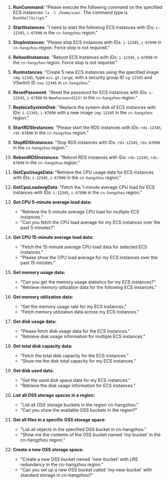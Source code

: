 1. **RunCommand**:
   "Please execute the following command on the specified ECS instances: `ls -l /home/user`. The command type is `RunShellScript`."

2. **StartInstances**:
   "I need to start the following ECS instances with IDs: `i-12345`, `i-67890` in the `cn-hangzhou` region."

3. **StopInstances**:
   "Please stop ECS instances with IDs: `i-12345`, `i-67890` in `cn-hangzhou` region. Force stop is not required."

4. **RebootInstances**:
   "Reboot ECS instances with IDs: `i-12345`, `i-67890` in the `cn-hangzhou` region. Force stop is not required."

5. **RunInstances**:
   "Create 5 new ECS instances using the specified image `img-12345`, type `ecs.g5.large`, with a security group ID `sg-12345` and VSwitch ID `vsw-12345` in `cn-hangzhou`."

6. **ResetPassword**:
   "Reset the password for ECS instances with IDs: `i-12345`, `i-67890` to `NewPassword123!` in the `cn-hangzhou` region."

7. **ReplaceSystemDisk**:
   "Replace the system disk of ECS instances with IDs: `i-12345`, `i-67890` with a new image `img-12345` in the `cn-hangzhou` region."

8. **StartRDSInstances**:
   "Please start the RDS instances with IDs: `rds-12345`, `rds-67890` in the `cn-hangzhou` region."

9. **StopRDSInstances**:
   "Stop RDS instances with IDs: `rds-12345`, `rds-67890` in the `cn-hangzhou` region."

10. **RebootRDSInstances**:
    "Reboot RDS instances with IDs: `rds-12345`, `rds-67890` in the `cn-hangzhou` region."

11. **GetCpuUsageData**:
    "Retrieve the CPU usage data for ECS instances with IDs: `i-12345`, `i-67890` in the `cn-hangzhou` region."

12. **GetCpuLoadavgData**:
    "Fetch the 1-minute average CPU load for ECS instances with IDs: `i-12345`, `i-67890` in the `cn-hangzhou` region."

13. **Get CPU 5-minute average load data:**
    - "Retrieve the 5-minute average CPU load for multiple ECS instances."
    - "Can you fetch the CPU load average for my ECS instances over the past 5 minutes?"

14. **Get CPU 15-minute average load data:**
    - "Fetch the 15-minute average CPU load data for selected ECS instances."
    - "Please show the CPU load average for my ECS instances over the past 15 minutes."

15. **Get memory usage data:**
    - "Can you get the memory usage statistics for my ECS instances?"
    - "Retrieve memory utilization data for the following ECS instances."

16. **Get memory utilization data:**
    - "Get the memory usage rate for my ECS instances."
    - "Fetch memory utilization data across my ECS instances."

17. **Get disk usage data:**
    - "Please fetch disk usage data for the ECS instances."
    - "Retrieve disk usage information for multiple ECS instances."

18. **Get total disk capacity data:**
    - "Fetch the total disk capacity for the ECS instances."
    - "Show me the disk total capacity for my ECS instances."

19. **Get disk used data:**
    - "Get the used disk space data for my ECS instances."
    - "Retrieve the disk usage information for ECS instances."

20. **List all OSS storage spaces in a region:**
    - "List all OSS storage buckets in the region cn-hangzhou."
    - "Can you show the available OSS buckets in the region?"

21. **Get all files in a specific OSS storage space:**
    - "List all objects in the specified OSS bucket in cn-hangzhou."
    - "Show me the contents of the OSS bucket named 'my-bucket' in the cn-hangzhou region."

22. **Create a new OSS storage space:**
    - "Create a new OSS bucket named 'new-bucket' with LRS redundancy in the cn-hangzhou region."
    - "Can you set up a new OSS bucket called 'my-new-bucket' with standard storage in cn-hangzhou?"

